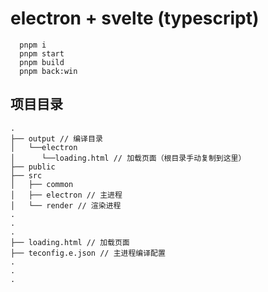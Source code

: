 # electron + svelte (typescript)

``` shell
  pnpm i
  pnpm start
  pnpm build
  pnpm back:win

```
## 项目目录
```shell
.
├── output // 编译目录
│   └──electron
│      └──loading.html // 加载页面（根目录手动复制到这里）
├── public
├── src
│   ├── common
│   ├── electron // 主进程
│   └── render // 渲染进程
.
.
.
├── loading.html // 加载页面
├── teconfig.e.json // 主进程编译配置
.
.
.
```
